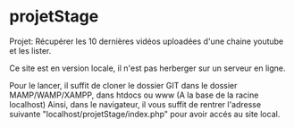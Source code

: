 # projetStage
Projet: Récupérer les 10 dernières vidéos uploadées d'une chaine youtube et les lister.

Ce site est en version locale, il n'est pas herberger sur un serveur en ligne.

Pour le lancer, il suffit de cloner le dossier GIT dans le dossier MAMP/WAMP/XAMPP, dans htdocs ou www (A la base de la racine localhost)
Ainsi, dans le navigateur, il vous suffit de rentrer l'adresse suivante "localhost/projetStage/index.php" pour avoir accés au site local.